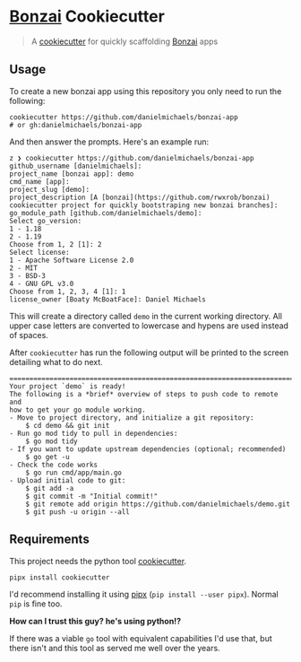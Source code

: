 # [Bonzai] Cookiecutter

> A [cookiecutter] for quickly scaffolding [Bonzai] apps

## Usage

To create a new bonzai app using this repository you only need to run the following:

```shell
cookiecutter https://github.com/danielmichaels/bonzai-app
# or gh:danielmichaels/bonzai-app
```
And then answer the prompts. Here's an example run:

```shell
z ❯ cookiecutter https://github.com/danielmichaels/bonzai-app
github_username [danielmichaels]: 
project_name [bonzai app]: demo
cmd_name [app]: 
project_slug [demo]: 
project_description [A [bonzai](https://github.com/rwxrob/bonzai) cookiecutter project for quickly bootstraping new bonzai branches]: 
go_module_path [github.com/danielmichaels/demo]: 
Select go_version:
1 - 1.18
2 - 1.19
Choose from 1, 2 [1]: 2
Select license:
1 - Apache Software License 2.0
2 - MIT
3 - BSD-3
4 - GNU GPL v3.0
Choose from 1, 2, 3, 4 [1]: 1
license_owner [Boaty McBoatFace]: Daniel Michaels
```

This will create a directory called `demo` in the current working directory. All upper case
letters are converted to lowercase and hypens are used instead of spaces.

After `cookiecutter` has run the following output will be printed to the screen detailing
what to do next.

```shell
====================================================================================
Your project `demo` is ready!
The following is a *brief* overview of steps to push code to remote and
how to get your go module working.
- Move to project directory, and initialize a git repository:
    $ cd demo && git init
- Run go mod tidy to pull in dependencies:
    $ go mod tidy
- If you want to update upstream dependencies (optional; recommended)
    $ go get -u
- Check the code works
    $ go run cmd/app/main.go
- Upload initial code to git:
    $ git add -a
    $ git commit -m "Initial commit!"
    $ git remote add origin https://github.com/danielmichaels/demo.git
    $ git push -u origin --all
```

## Requirements

This project needs the python tool [cookiecutter]. 

```shell
pipx install cookiecutter
```

I'd recommend installing it using [pipx] (`pip install --user pipx`). Normal `pip` is
fine too. 

**How can I trust this guy? he's using python!?**

If there was a viable `go` tool with equivalent capabilities I'd use
that, but there isn't and this tool as served me well over the years.

[cookiecutter]: https://cookiecutter.readthedocs.io/en/stable/
[bonzai]: https://github.com/rwxrob/bonzai
[pipx]: https://pypa.github.io/pipx/
